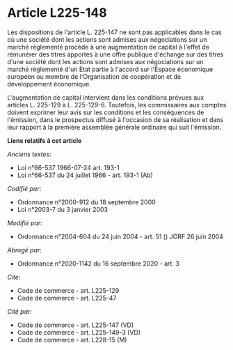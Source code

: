 # Article L225-148

Les dispositions de l'article L. 225-147 ne sont pas applicables dans le cas où une société dont les actions sont admises aux
négociations sur un marché réglementé procède à une augmentation de capital à l'effet de rémunérer des titres apportés à une
offre publique d'échange sur des titres d'une société dont les actions sont admises aux négociations sur un marché réglementé
d'un Etat partie à l'accord sur l'Espace économique européen ou membre de l'Organisation de coopération et de développement
économique. 

L'augmentation de capital intervient dans les conditions prévues aux articles L. 225-129 à L. 225-129-6. Toutefois, les
commissaires aux comptes doivent exprimer leur avis sur les conditions et les conséquences de l'émission, dans le prospectus
diffusé à l'occasion de sa réalisation et dans leur rapport à la première assemblée générale ordinaire qui suit l'émission.

**Liens relatifs à cet article**

_Anciens textes_:

  - Loi n°66-537 1966-07-24 art. 193-1
  - Loi n°66-537 du 24 juillet 1966 - art. 193-1 (Ab)

_Codifié par_:

  - Ordonnance n°2000-912 du 18 septembre 2000
  - Loi n°2003-7 du 3 janvier 2003

_Modifié par_:

  - Ordonnance n°2004-604 du 24 juin 2004 - art. 51 () JORF 26 juin 2004

_Abrogé par_:

  - Ordonnance n°2020-1142 du 16 septembre 2020 - art. 3

_Cite_:

  - Code de commerce - art. L225-129
  - Code de commerce - art. L225-47

_Cité par_:

  - Code de commerce - art. L225-147 (VD)
  - Code de commerce - art. L225-149-3 (VD)
  - Code de commerce - art. L228-15 (M)
